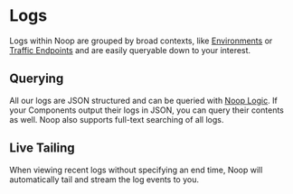# Logs
Logs within Noop are grouped by broad contexts, like [Environments](/docs/Environments.md) or [Traffic Endpoints](/docs/Traffic.md) and are easily queryable down to your interest. 

## Querying
All our logs are JSON structured and can be queried with [Noop Logic](/docs/Logic.md). If your Components output their logs in JSON, you can query their contents as well. Noop also supports full-text searching of all logs.

## Live Tailing
When viewing recent logs without specifying an end time, Noop will automatically tail and stream the log events to you.
